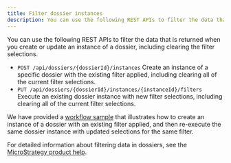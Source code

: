 ```yaml
---
title: Filter dossier instances
description: You can use the following REST APIs to filter the data that is returned when you create or update an instance of a dossier, including clearing the filter selections.
---
```


You can use the following REST APIs to filter the data that is returned when you create or update an instance of a dossier, including clearing the filter selections.

- `POST /api/dossiers/{dossierId}/instances` Create an instance of a specific dossier with the existing filter applied, including clearing all of the current filter selections.
- `PUT /api/dossiers/{dossierId}/instances/{instanceId}/filters` Execute an existing dossier instance with new filter selections, including clearing all of the current filter selections.

We have provided a [workflow sample](apply-filters-to-a-dossier.md) that illustrates how to create an instance of a dossier with an existing filter applied, and then re-execute the same dossier instance with updated selections for the same filter.

For detailed information about filtering data in dossiers, see the [MicroStrategy product help](https://www2.microstrategy.com/producthelp/current/MSTRWeb/WebHelp/Lang_1033/Content/filter_data.htm).
